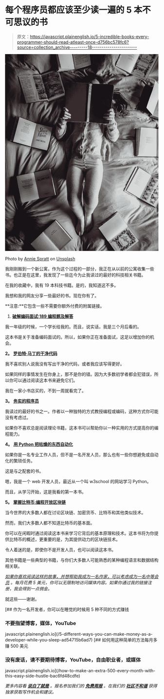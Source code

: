 # 每个程序员都应该至少读一遍的 5 本不可思议的书

> 原文：<https://javascript.plainenglish.io/5-incredible-books-every-programmer-should-read-atleast-once-d756bc578fc6?source=collection_archive---------18----------------------->

![](img/368e505d6e0f9e989f272918e0eef2c7.png)

Photo by [Annie Spratt](https://unsplash.com/@anniespratt?utm_source=medium&utm_medium=referral) on [Unsplash](https://unsplash.com?utm_source=medium&utm_medium=referral)

我刚刚搬到一个新公寓，作为这个过程的一部分，我正在从以前的公寓收集一些书。也正是在这里，我发现了一些迄今为止我读过的最好的科技相关书籍。

在我的收藏中，我有 19 本科技书籍。是的，我知道这不多。

我想和我的网友分享一些最好的书。现在你有了。

**注意:**它包含一些不需要你额外付费的附属链接。

1.  [**破解编码面试:189 编程题及解答**](https://amzn.to/3sxFbz6)

我一年级的时候，一个学长给我的。而且，说实话，我是三个月后看的。

这本书是关于准备编码面试的。所以，如果你正在准备面试，这足以增加你的机会。

**2。** [**罗伯特·马丁的干净代码**](https://amzn.to/3gGlSyl)

我不喜欢别人说我没有写出干净的代码，或者我应该写得更好。

如果同样的事情发生在你身上，那不是你的错。因为大多数初学者都会犯错误，所以你可以通过阅读这本书来避免它们。

我在一家小书店买的，不到一周就看完了。

**3。** [**务实的程序员**](https://amzn.to/34G57kn)

我读过的最好的书之一。作者以一种独特的方式教授编程或编码，这种方式你可能没有考虑过。

如果你不喜欢总是阅读理论书籍，这本书可以帮助你以一种实用的方式提高你的编程能力。

**4。** [**用 Python 把枯燥的东西自动化**](https://amzn.to/3JpR7tF)

如果你是一名专业工作人员，但不是一名开发人员，那么也有一些你想避免或自动化的繁琐任务。

这是与之配套的书。

嗯，我是一个 web 开发人员，最近从一个叫 w3school 的网站学习 Python。

而且，从学习开始，这是我看的第一本书。

**5。** [**掌握比特币:编程开放区块链**](https://amzn.to/3rKLxfx)

当今世界的大多数人都在讨论区块链、加密货币、比特币和其他类似技术。

然而，我们大多数人都不知道比特币的基本面。

你可以在闲暇时通过阅读这本书来学习它背后的基本原理和技术。这本书将为你提供比特币的概述，更重要的是，为其提供动力的区块链技术。

令人着迷的是，即使你不是开发人员，也可以阅读这本书。

其他书籍是一些典型的书籍，与你们大多数人可能熟悉的某种编程语言和数据结构相关联。

[*如果你喜欢阅读这样的故事，并想帮助我成为一名作家，可以考虑成为一名中等会员*](https://nitinfab.medium.com/membership) *。每月花费 5 美元，你可以无限制地访问媒体内容。如果你通过我的链接注册，我会得到一点佣金。*

就这些——谢谢。

[](/5-different-ways-you-can-make-money-as-a-developer-while-you-sleep-ad54715b6ad7) [## 作为一名开发者，你可以在睡觉的时候用 5 种不同的方式赚钱

### 不要指望博客，媒体，YouTube

javascript.plainenglish.io](/5-different-ways-you-can-make-money-as-a-developer-while-you-sleep-ad54715b6ad7) [](/how-to-make-an-extra-500-every-month-with-this-easy-side-hustle-bac6fd48cdfe) [## 如何用这种简单的方法每月多赚 500 美元

### 没有废话，请不要期待博客，YouTube，自由职业者，或媒体

javascript.plainenglish.io](/how-to-make-an-extra-500-every-month-with-this-easy-side-hustle-bac6fd48cdfe) 

*更多内容看* [***说白了就是***](http://plainenglish.io/) *。报名参加我们的* [***免费周报***](http://newsletter.plainenglish.io/) *。在我们的* [***社区不和谐***](https://discord.gg/GtDtUAvyhW) *获得独家获取写作机会和建议。*